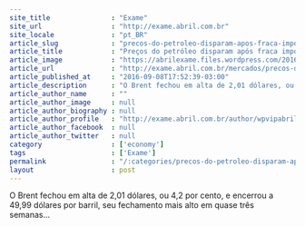 ```yaml
---
site_title               : "Exame"
site_url                 : "http://exame.abril.com.br"
site_locale              : "pt_BR"
article_slug             : "precos-do-petroleo-disparam-apos-fraca-importacao-dos-eua"
article_title            : "Preços do petróleo disparam após fraca importação dos EUA"
article_image            : "https://abrilexame.files.wordpress.com/2016/09/size_960_16_9_barril-de-petroleo1.jpg?quality=70&strip=all&w=960"
article_url              : "http://exame.abril.com.br/mercados/precos-do-petroleo-disparam-apos-fraca-importacao-dos-eua/"
article_published_at     : "2016-09-08T17:52:39-03:00"
article_description      : "O Brent fechou em alta de 2,01 dólares, ou 4,2 por cento, e encerrou a 49,99 dólares por barril, seu fechamento mais alto em quase três semanas..."
article_author_name      : ""
article_author_image     : null
article_author_biography : null
article_author_profile   : "http://exame.abril.com.br/author/wpvipabril/"
article_author_facebook  : null
article_author_twitter   : null
category                 : ['economy']
tags                     : ['Exame']
permalink                : "/:categories/precos-do-petroleo-disparam-apos-fraca-importacao-dos-eua/"
layout                   : post
---
```


O Brent fechou em alta de 2,01 dólares, ou 4,2 por cento, e encerrou a 49,99 dólares por barril, seu fechamento mais alto em quase três semanas...

